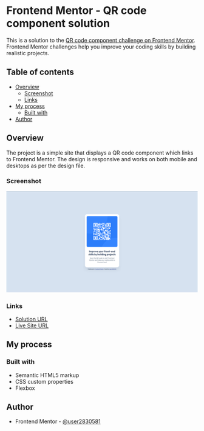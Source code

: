 # Frontend Mentor - QR code component solution

This is a solution to the [QR code component challenge on Frontend Mentor](https://www.frontendmentor.io/challenges/qr-code-component-iux_sIO_H). Frontend Mentor challenges help you improve your coding skills by building realistic projects. 

## Table of contents

- [Overview](#overview)
  - [Screenshot](#screenshot)
  - [Links](#links)
- [My process](#my-process)
  - [Built with](#built-with)
- [Author](#author)



## Overview

The project is a simple site that displays a QR code component which links to Frontend Mentor. The design is responsive and works on both mobile and desktops as per the design file.

### Screenshot

![](./qr-code-screenshot.png)


### Links

- [Solution URL](https://github.com/user2830581/qr-code)
- [Live Site URL](https://qr-code-one-ivory.vercel.app/)

## My process

### Built with

- Semantic HTML5 markup
- CSS custom properties
- Flexbox


## Author

- Frontend Mentor - [@user2830581](https://www.frontendmentor.io/profile/user2830581)